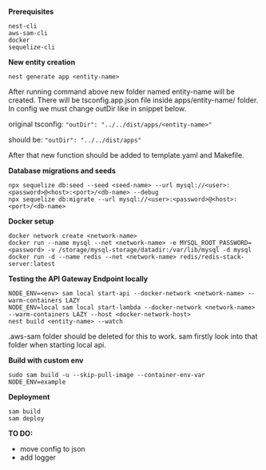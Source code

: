 **Prerequisites**

```
nest-cli
aws-sam-cli
docker
sequelize-cli
```


**New entity creation**

`nest generate app <entity-name>`

After running command above new folder named entity-name will be created. There will be tsconfig.app.json file inside apps/entity-name/ folder. In config we must change outDir like in snippet below.

original tsconfig:
`"outDir": "../../dist/apps/<entity-name>"`

should be:
`"outDir": "../../dist/apps"`

After that new function should be added to template.yaml and Makefile.

**Database migrations and seeds**

```
npx sequelize db:seed --seed <seed-name> --url mysql://<user>:<password>@<host>:<port>/<db-name> --debug
npx sequelize db:migrate --url mysql://<user>:<password>@<host>:<port>/<db-name>
```

**Docker setup**

```
docker network create <network-name>
docker run --name mysql --net <network-name> -e MYSQL_ROOT_PASSWORD=<password> -v /storage/mysql-storage/datadir:/var/lib/mysql -d mysql
docker run -d --name redis --net <network-name> redis/redis-stack-server:latest
```

**Testing the API Gateway Endpoint locally**

```
NODE_ENV=<env> sam local start-api --docker-network <network-name> --warm-containers LAZY
NODE_ENV=local sam local start-lambda --docker-network <network-name> --warm-containers LAZY --host <docker-network-host>
nest build <entity-name> --watch
```

.aws-sam folder should be deleted for this to work. sam firstly look into that folder when starting local api.

**Build with custom env**

`sudo sam build -u --skip-pull-image --container-env-var NODE_ENV=example`


**Deployment**

```
sam build
sam deploy
```

**TO DO:**

- move config to json
- add logger

